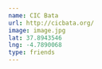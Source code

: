 ```yaml
---
name: CIC Bata
url: http://cicbata.org/
image: image.jpg
lat: 37.8943546
lng: -4.7890068
type: friends
---
```


